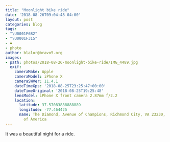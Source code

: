 ```yaml
---
title: "Moonlight bike ride"
date: '2018-08-26T09:04:48-04:00'
layout: post
categories: blog
tags:
- "\U0001F6B2"
- "\U0001F315"
- ❤️
- photo
author: blalor@bravo5.org
images:
- path: photos/2018-08-26-moonlight-bike-ride/IMG_4489.jpg
  exif:
    cameraMake: Apple
    cameraModel: iPhone X
    cameraSWVer: 11.4.1
    dateTimeGps: '2018-08-25T23:25:47+00:00'
    dateTimeOriginal: '2018-08-25T19:25:48'
    lensModel: iPhone X front camera 2.87mm f/2.2
    location:
      latitude: 37.57083888888889
      longitude: -77.464425
      name: The Diamond, Avenue of Champions, Richmond City, VA 23230, United States
        of America
---
```



It was a beautiful night for a ride.


